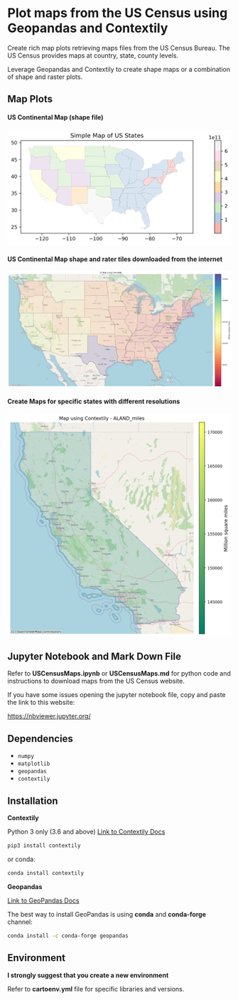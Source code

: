 # Plot maps from the US Census using Geopandas and Contextily

Create rich map plots retrieving maps files from the US Census Bureau. The US Census provides maps at country, state, county levels.

Leverage Geopandas and Contextily to create shape maps or a combination of shape and raster plots.

## Map Plots

#### US Continental Map (shape file)
![png](png/output_31_0.png)

#### US Continental Map shape and rater tiles downloaded from the internet
![png](png/output_52_0.png)

#### Create Maps for specific states with different resolutions
![png](png/output_59_0.png)

## Jupyter Notebook and Mark Down File

Refer to **USCensusMaps.ipynb** or **USCensusMaps.md** for python code and instructions to download maps from the US Census website.

If you have some issues opening the jupyter notebook file, copy and paste the link to this website:

https://nbviewer.jupyter.org/

## Dependencies

* `numpy`
* `matplotlib`
* `geopandas`
* `contextily`

## Installation

**Contextily**

Python 3 only (3.6 and above)
[Link to Contextily Docs](https://contextily.readthedocs.io/en/latest/index.html)

```sh
pip3 install contextily
```

or conda:

```sh
conda install contextily
```
**Geopandas**

[Link to GeoPandas Docs](https://geopandas.org/index.html)

The best way to install GeoPandas is using **conda** and **conda-forge** channel:

```sh
conda install -c conda-forge geopandas
```

## Environment

**I strongly suggest that you create a new environment**

Refer to **cartoenv.yml** file for specific libraries and versions.
